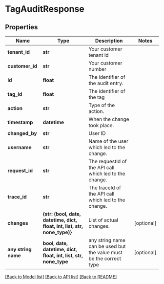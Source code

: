 # TagAuditResponse


## Properties
Name | Type | Description | Notes
------------ | ------------- | ------------- | -------------
**tenant_id** | **str** | Your customer tenant id | 
**customer_id** | **str** | Your customer number | 
**id** | **float** | The identifier of the audit entry. | 
**tag_id** | **float** | The identifier of the tag | 
**action** | **str** | Type of the action. | 
**timestamp** | **datetime** | When the change took place. | 
**changed_by** | **str** | User ID | 
**username** | **str** | Name of the user which led to the change. | 
**request_id** | **str** | The requestId of the API call which led to the change. | 
**trace_id** | **str** | The traceId of the API call which led to the change. | 
**changes** | **{str: (bool, date, datetime, dict, float, int, list, str, none_type)}** | List of actual changes. | [optional] 
**any string name** | **bool, date, datetime, dict, float, int, list, str, none_type** | any string name can be used but the value must be the correct type | [optional]

[[Back to Model list]](../README.md#documentation-for-models) [[Back to API list]](../README.md#documentation-for-api-endpoints) [[Back to README]](../README.md)



